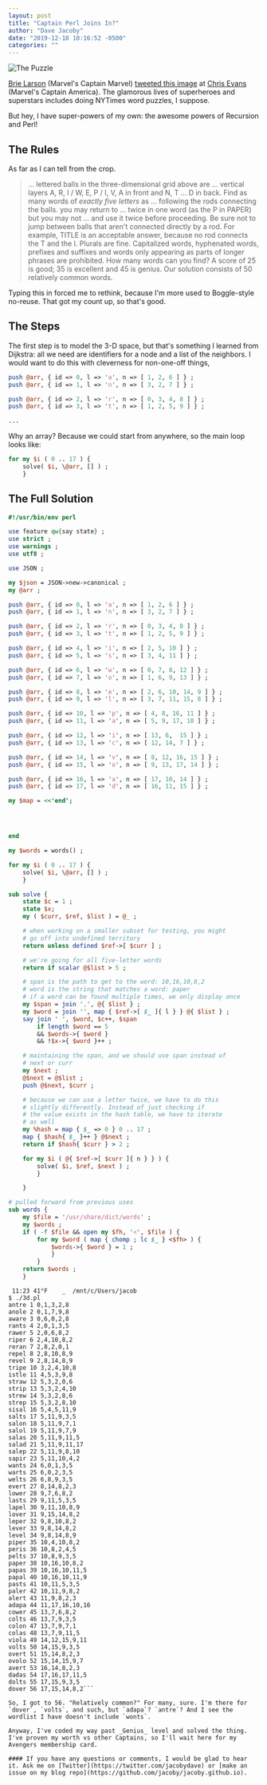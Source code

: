 ```yaml
---
layout: post
title: "Captain Perl Joins In?"
author: "Dave Jacoby"
date: "2019-12-18 10:16:52 -0500"
categories: ""
---
```


![The Puzzle](https://jacoby.github.io/images/3d_puzzle.jpg)

[Brie Larson](https://twitter.com/brielarson/) (Marvel's Captain Marvel) [tweeted this image](https://twitter.com/brielarson/status/1206209766558748672) at [Chris Evans](https://twitter.com/ChrisEvans) (Marvel's Captain America). The glamorous lives of superheroes and superstars includes doing NYTimes word puzzles, I suppose.

But hey, I have super-powers of my own: the awesome powers of Recursion and Perl!

## The Rules

As far as I can tell from the crop.

> ... lettered balls in the three-dimensional grid above are ... vertical layers A, R, I / W, E, P / I, V, A in front and N, T ... D in back. Find as many words of _exactly five letters_ as ... following the rods connecting the balls. you may return to ... twice in one word (as the P in PAPER) but you may not ... and use it twice before proceeding. Be sure not to jump between balls that aren't connected directly by a rod. For example, TITLE is an acceptable answer, because no rod connects the T and the I. Plurals are fine. Capitalized words, hyphenated words, prefixes and suffixes and words only appearing as parts of longer phrases are prohibited. How many words can you find? A score of 25 is good; 35 is excellent and 45 is genius. Our solution consists of 50 relatively common words.

Typing this in forced me to rethink, because I'm more used to Boggle-style no-reuse. That got my count up, so that's good.

## The Steps

The first step is to model the 3-D space, but that's something I learned from Dijkstra: all we need are identifiers for a node and a list of the neighbors. I would want to do this with cleverness for non-one-off things,

```perl
push @arr, { id => 0, l => 'a', n => [ 1, 2, 6 ] } ;
push @arr, { id => 1, l => 'n', n => [ 3, 2, 7 ] } ;

push @arr, { id => 2, l => 'r', n => [ 0, 3, 4, 8 ] } ;
push @arr, { id => 3, l => 't', n => [ 1, 2, 5, 9 ] } ;

...
```

Why an array? Because we could start from anywhere, so the main loop looks like:

```perl
for my $i ( 0 .. 17 ) {
    solve( $i, \@arr, [] ) ;
    }
```

## The Full Solution

```perl
#!/usr/bin/env perl

use feature qw{say state} ;
use strict ;
use warnings ;
use utf8 ;

use JSON ;

my $json = JSON->new->canonical ;
my @arr ;

push @arr, { id => 0, l => 'a', n => [ 1, 2, 6 ] } ;
push @arr, { id => 1, l => 'n', n => [ 3, 2, 7 ] } ;

push @arr, { id => 2, l => 'r', n => [ 0, 3, 4, 8 ] } ;
push @arr, { id => 3, l => 't', n => [ 1, 2, 5, 9 ] } ;

push @arr, { id => 4, l => 'i', n => [ 2, 5, 10 ] } ;
push @arr, { id => 5, l => 's', n => [ 3, 4, 11 ] } ;

push @arr, { id => 6, l => 'w', n => [ 0, 7, 8, 12 ] } ;
push @arr, { id => 7, l => 'o', n => [ 1, 6, 9, 13 ] } ;

push @arr, { id => 8, l => 'e', n => [ 2, 6, 10, 14, 9 ] } ;
push @arr, { id => 9, l => 'l', n => [ 3, 7, 11, 15, 8 ] } ;

push @arr, { id => 10, l => 'p', n => [ 4, 8, 16, 11 ] } ;
push @arr, { id => 11, l => 'a', n => [ 5, 9, 17, 10 ] } ;

push @arr, { id => 12, l => 'i', n => [ 13, 6,  15 ] } ;
push @arr, { id => 13, l => 'c', n => [ 12, 14, 7 ] } ;

push @arr, { id => 14, l => 'v', n => [ 8, 12, 16, 15 ] } ;
push @arr, { id => 15, l => 'o', n => [ 9, 13, 17, 14 ] } ;

push @arr, { id => 16, l => 'a', n => [ 17, 10, 14 ] } ;
push @arr, { id => 17, l => 'd', n => [ 16, 11, 15 ] } ;

my $map = <<'end';




end

my $words = words() ;

for my $i ( 0 .. 17 ) {
    solve( $i, \@arr, [] ) ;
    }

sub solve {
    state $c = 1 ;
    state $x;
    my ( $curr, $ref, $list ) = @_ ;

    # when working on a smaller subset for testing, you might
    # go off into undefined territory
    return unless defined $ref->[ $curr ] ;

    # we're going for all five-letter words
    return if scalar @$list > 5 ;

    # span is the path to get to the word: 10,16,10,8,2
    # word is the string that matches a word: paper
    # if a word can be found multiple times, we only display once
    my $span = join ',', @{ $list } ;
    my $word = join '', map { $ref->[ $_ ]{ l } } @{ $list } ;
    say join ' ', $word, $c++, $span
        if length $word == 5
        && $words->{ $word }
        && !$x->{ $word }++ ;

    # maintaining the span, and we should use span instead of
    # next or curr
    my $next ;
    @$next = @$list ;
    push @$next, $curr ;

    # because we can use a letter twice, we have to do this
    # slightly differently. Instead of just checking if
    # the value exists in the hash table, we have to iterate
    # as well
    my %hash = map { $_ => 0 } 0 .. 17 ;
    map { $hash{ $_ }++ } @$next ;
    return if $hash{ $curr } > 2 ;

    for my $i ( @{ $ref->[ $curr ]{ n } } ) {
        solve( $i, $ref, $next ) ;
        }

    }

# pulled forward from previous uses
sub words {
    my $file = '/usr/share/dict/words' ;
    my $words ;
    if ( -f $file && open my $fh, '<', $file ) {
        for my $word ( map { chomp ; lc $_ } <$fh> ) {
            $words->{ $word } = 1 ;
            }
        }
    return $words ;
    }

```

````text
 11:23 41°F    _  /mnt/c/Users/jacob
$ ./3d.pl                                                                                    antre 1 0,1,3,2,8
anole 2 0,1,7,9,8
aware 3 0,6,0,2,8
rants 4 2,0,1,3,5
rawer 5 2,0,6,8,2
riper 6 2,4,10,8,2
reran 7 2,8,2,0,1
repel 8 2,8,10,8,9
revel 9 2,8,14,8,9
tripe 10 3,2,4,10,8
istle 11 4,5,3,9,8
straw 12 5,3,2,0,6
strip 13 5,3,2,4,10
strew 14 5,3,2,8,6
strep 15 5,3,2,8,10
sisal 16 5,4,5,11,9
salts 17 5,11,9,3,5
salon 18 5,11,9,7,1
salol 19 5,11,9,7,9
salas 20 5,11,9,11,5
salad 21 5,11,9,11,17
salep 22 5,11,9,8,10
sapir 23 5,11,10,4,2
wants 24 6,0,1,3,5
warts 25 6,0,2,3,5
welts 26 6,8,9,3,5
evert 27 8,14,8,2,3
lower 28 9,7,6,8,2
lasts 29 9,11,5,3,5
lapel 30 9,11,10,8,9
lover 31 9,15,14,8,2
leper 32 9,8,10,8,2
lever 33 9,8,14,8,2
level 34 9,8,14,8,9
piper 35 10,4,10,8,2
peris 36 10,8,2,4,5
pelts 37 10,8,9,3,5
paper 38 10,16,10,8,2
papas 39 10,16,10,11,5
papal 40 10,16,10,11,9
pasts 41 10,11,5,3,5
paler 42 10,11,9,8,2
alert 43 11,9,8,2,3
adapa 44 11,17,16,10,16
cower 45 13,7,6,8,2
colts 46 13,7,9,3,5
colon 47 13,7,9,7,1
colas 48 13,7,9,11,5
viola 49 14,12,15,9,11
volts 50 14,15,9,3,5
overt 51 15,14,8,2,3
ovolo 52 15,14,15,9,7
avert 53 16,14,8,2,3
dadas 54 17,16,17,11,5
dolts 55 17,15,9,3,5
dover 56 17,15,14,8,2```

So, I got to 56. "Relatively common?" For many, sure. I'm there for `dover`, `volts`, and such, but `adapa`? `antre`? And I see the wordlist I have doesn't include `wonts`.

Anyway, I've coded my way past _Genius_ level and solved the thing. I've proven my worth vs other Captains, so I'll wait here for my Avengers membership card.

#### If you have any questions or comments, I would be glad to hear it. Ask me on [Twitter](https://twitter.com/jacobydave) or [make an issue on my blog repo](https://github.com/jacoby/jacoby.github.io).
````
